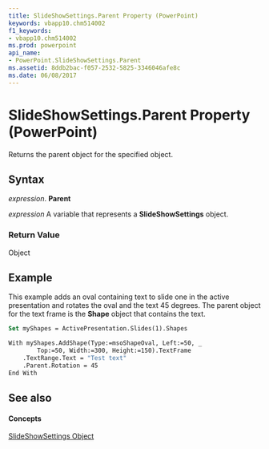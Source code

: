 ```yaml
---
title: SlideShowSettings.Parent Property (PowerPoint)
keywords: vbapp10.chm514002
f1_keywords:
- vbapp10.chm514002
ms.prod: powerpoint
api_name:
- PowerPoint.SlideShowSettings.Parent
ms.assetid: 8ddb2bac-f057-2532-5825-3346046afe8c
ms.date: 06/08/2017
---
```



# SlideShowSettings.Parent Property (PowerPoint)

Returns the parent object for the specified object.


## Syntax

 _expression_. **Parent**

 _expression_ A variable that represents a **SlideShowSettings** object.


### Return Value

Object


## Example

This example adds an oval containing text to slide one in the active presentation and rotates the oval and the text 45 degrees. The parent object for the text frame is the  **Shape** object that contains the text.


```vb
Set myShapes = ActivePresentation.Slides(1).Shapes

With myShapes.AddShape(Type:=msoShapeOval, Left:=50, _
        Top:=50, Width:=300, Height:=150).TextFrame
    .TextRange.Text = "Test text"
    .Parent.Rotation = 45
End With
```


## See also


#### Concepts


[SlideShowSettings Object](PowerPoint.SlideShowSettings.md)

